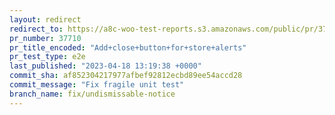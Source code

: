 ```yaml
---
layout: redirect
redirect_to: https://a8c-woo-test-reports.s3.amazonaws.com/public/pr/37710/e2e/index.html
pr_number: 37710
pr_title_encoded: "Add+close+button+for+store+alerts"
pr_test_type: e2e
last_published: "2023-04-18 13:19:38 +0000"
commit_sha: af852304217977afbef92812ecbd89ee54accd28
commit_message: "Fix fragile unit test"
branch_name: fix/undismissable-notice
---
```


